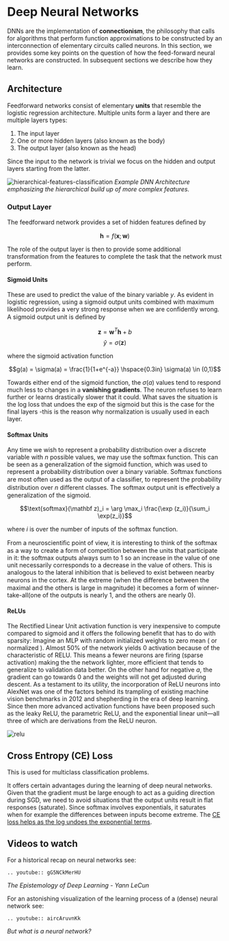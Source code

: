 # Deep Neural Networks 

DNNs are the implementation of **connectionism**, the philosophy that calls for algorithms that perform function approximations to be constructed by an interconnection of elementary circuits called neurons.  In this section, we provides some key points on the question of how the feed-forward neural networks are constructed. In subsequent sections we describe how they learn.  

## Architecture 

Feedforward networks consist of elementary **units** that resemble the logistic regression architecture. Multiple units form a layer and there are multiple layers types:

1. The input layer
2. One or more hidden layers (also known as the body)
3. The output layer (also known as the head)

Since the input to the network is trivial we focus on the hidden and output layers starting from the latter. 

![hierarchical-features-classification](images/hierarchical-features-classification.png)
_Example DNN Architecture emphasizing the hierarchical build up of more complex features._

### Output Layer

The feedforward network provides a set of hidden features deﬁned by 

$$\mathbf h=f(\mathbf x; \mathbf w)$$ 

The role of the output layer is then to provide some additional transformation from the features to complete the task that the network must perform. 

#### Sigmoid Units

These are used to predict the value of the binary variable $y$. As evident in logistic regression, using a sigmoid output units combined with maximum likelihood provides a very strong response when we are confidently wrong. A sigmoid output unit is deﬁned by

$$\mathbf z = \mathbf w^T \mathbf h + b$$
$$\hat y = \sigma(\mathbf z)$$

where the sigmoid activation function
       
$$g(a) = \sigma(a) = \frac{1}{1+e^{-a}}  \hspace{0.3in} \sigma(a) \in (0,1)$$

Towards either end of the sigmoid function, the $\sigma(a)$ values tend to respond much less to changes in a **vanishing gradients**. The neuron refuses to learn further or learns drastically slower that it could. What saves the situation is the log loss that undoes the exp of the sigmoid but this is the case for the final layers -this is the reason why normalization is usually used in each layer.  

#### Softmax Units

Any time we wish to represent a probability distribution over a discrete variable with $n$ possible values, we may use the softmax function. This can be seen as a generalization of the sigmoid function, which was used to represent a probability distribution over a binary variable. Softmax functions are most often used as the output of a classiﬁer, to represent the probability distribution over $n$ diﬀerent classes. The softmax output unit is effectively a generalization of the sigmoid.

$$\text{softmax}(\mathbf z)_i = \arg \max_i \frac{\exp (z_i)}{\sum_i \exp(z_i)}$$

where $i$ is over the number of inputs of the softmax function.

From a neuroscientiﬁc point of view, it is interesting to think of the softmax as a way to create a form of competition between the units that participate in it: the softmax outputs always sum to 1 so an increase in the value of one unit necessarily corresponds to a decrease in the value of others. This is analogous to the lateral inhibition that is believed to exist between nearby neurons in the cortex. At the extreme (when the diﬀerence between the maximal and the others is large in magnitude) it becomes a form of winner-take-all(one of the outputs is nearly 1, and the others are nearly 0).

#### ReLUs

The Rectified Linear Unit activation function is very inexpensive to compute compared to sigmoid and it offers the following benefit that has to do with sparsity: Imagine an MLP  with random initialized weights to zero mean ( or normalized ). Almost 50\% of the network yields 0 activation because of the characteristic of RELU. This means a fewer neurons are firing (sparse activation) making the the network lighter, more efficient that tends to generalize to validation data better.  On the other hand for negative $a$, the gradient can go towards 0 and the weights will not get adjusted during descent. As a testament to its utility, the incorporation of ReLU neurons into AlexNet was one of the factors behind its trampling of existing machine vision benchmarks in 2012 and shepherding in the era of deep learning. Since then more advanced activation functions have been proposed such as the leaky ReLU, the parametric ReLU, and the exponential linear unit—all three of which are derivations from the ReLU neuron. 

![relu](images/relu.png)


## Cross Entropy (CE) Loss

This is used for multiclass classification problems.

It offers certain advantages during the learning of deep neural networks. Given that the gradient must be large enough to act as a guiding direction during SGD,  we need to avoid situations that the output units result in flat responses (saturate). Since softmax involves exponentials, it saturates when for example the differences between inputs become extreme. The [CE loss helps as the log undoes the exponential terms](https://pytorch.org/docs/stable/generated/torch.nn.CrossEntropyLoss.html).


## Videos to watch

For a historical recap on neural networks see:

```{eval-rst}
.. youtube:: gG5NCkMerHU
```
_The Epistemology of Deep Learning - Yann LeCun_

For an astonishing visualization of the learning process of a (dense) neural network see:

```{eval-rst}
.. youtube:: aircAruvnKk
```
_But what is a neural network?_